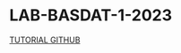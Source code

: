 # LAB-BASDAT-1-2023

[TUTORIAL GITHUB](https://docs.google.com/document/d/1K5r5iPiB_h1D_PmrF-zcTufFA6b3rDPc/edit)
